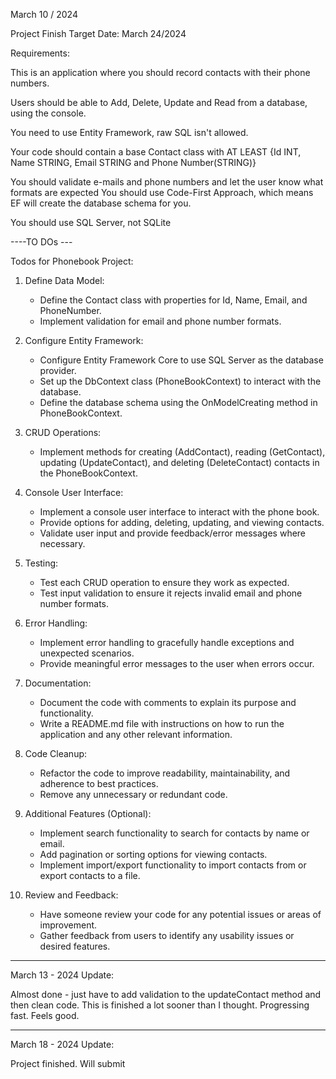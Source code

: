 March 10 / 2024

Project Finish Target Date: March 24/2024

Requirements:

 This is an application where you should record contacts with their phone numbers.

 Users should be able to Add, Delete, Update and Read from a database, using the console.

 You need to use Entity Framework, raw SQL isn't allowed.

 Your code should contain a base Contact class with AT LEAST {Id INT, Name STRING, Email STRING and Phone Number(STRING)}

 You should validate e-mails and phone numbers and let the user know what formats are expected
 You should use Code-First Approach, which means EF will create the database schema for you.

 You should use SQL Server, not SQLite

----TO DOs ---

Todos for Phonebook Project:

1. Define Data Model:
   - Define the Contact class with properties for Id, Name, Email, and PhoneNumber.
   - Implement validation for email and phone number formats.

2. Configure Entity Framework:
   - Configure Entity Framework Core to use SQL Server as the database provider.
   - Set up the DbContext class (PhoneBookContext) to interact with the database.
   - Define the database schema using the OnModelCreating method in PhoneBookContext.

3. CRUD Operations:
   - Implement methods for creating (AddContact), reading (GetContact), updating (UpdateContact), and deleting (DeleteContact) contacts in the PhoneBookContext.

4. Console User Interface:
   - Implement a console user interface to interact with the phone book.
   - Provide options for adding, deleting, updating, and viewing contacts.
   - Validate user input and provide feedback/error messages where necessary.

5. Testing:
   - Test each CRUD operation to ensure they work as expected.
   - Test input validation to ensure it rejects invalid email and phone number formats.

6. Error Handling:
   - Implement error handling to gracefully handle exceptions and unexpected scenarios.
   - Provide meaningful error messages to the user when errors occur.

7. Documentation:
   - Document the code with comments to explain its purpose and functionality.
   - Write a README.md file with instructions on how to run the application and any other relevant information.

8. Code Cleanup:
   - Refactor the code to improve readability, maintainability, and adherence to best practices.
   - Remove any unnecessary or redundant code.

9. Additional Features (Optional):
   - Implement search functionality to search for contacts by name or email.
   - Add pagination or sorting options for viewing contacts.
   - Implement import/export functionality to import contacts from or export contacts to a file.

10. Review and Feedback:
    - Have someone review your code for any potential issues or areas of improvement.
    - Gather feedback from users to identify any usability issues or desired features.


____ 
March 13 - 2024 Update:

Almost done - just have to add validation to the updateContact method and then clean code.
This is finished a lot sooner than I thought.
Progressing fast. Feels good.

____ 
March 18 - 2024 Update:

Project finished. Will submit 

